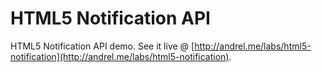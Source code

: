 # HTML5 Notification API

HTML5 Notification API demo. See it live @ [http://andrel.me/labs/html5-notification](http://andrel.me/labs/html5-notification).
